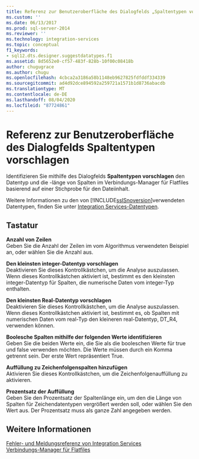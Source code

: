 ```yaml
---
title: Referenz zur Benutzeroberfläche des Dialogfelds „Spaltentypen vorschlagen“ | Microsoft-Dokumentation
ms.custom: ''
ms.date: 06/13/2017
ms.prod: sql-server-2014
ms.reviewer: ''
ms.technology: integration-services
ms.topic: conceptual
f1_keywords:
- sql12.dts.designer.suggestdatatypes.f1
ms.assetid: 8d5652e0-cf57-483f-828b-10f00c08418b
author: chugugrace
ms.author: chugu
ms.openlocfilehash: 4cbca2a3186a58b1148eb9627825fdfddf334339
ms.sourcegitcommit: ad4d92dce894592a259721a1571b1d8736abacdb
ms.translationtype: MT
ms.contentlocale: de-DE
ms.lasthandoff: 08/04/2020
ms.locfileid: "87724861"
---
```

# <a name="suggest-column-types-dialog-box-ui-reference"></a>Referenz zur Benutzeroberfläche des Dialogfelds Spaltentypen vorschlagen
  Identifizieren Sie mithilfe des Dialogfelds **Spaltentypen vorschlagen** den Datentyp und die -länge von Spalten im Verbindungs-Manager für Flatfiles basierend auf einer Stichprobe für den Dateiinhalt.  
  
 Weitere Informationen zu den von [!INCLUDE[ssISnoversion](../../includes/ssisnoversion-md.md)]verwendeten Datentypen, finden Sie unter [Integration Services-Datentypen](../data-flow/integration-services-data-types.md).  
  
## <a name="options"></a>Tastatur  
 **Anzahl von Zeilen**  
 Geben Sie die Anzahl der Zeilen im vom Algorithmus verwendeten Beispiel an, oder wählen Sie die Anzahl aus.  
  
 **Den kleinsten integer-Datentyp vorschlagen**  
 Deaktivieren Sie dieses Kontrollkästchen, um die Analyse auszulassen. Wenn dieses Kontrollkästchen aktiviert ist, bestimmt es den kleinsten integer-Datentyp für Spalten, die numerische Daten vom integer-Typ enthalten.  
  
 **Den kleinsten Real-Datentyp vorschlagen**  
 Deaktivieren Sie dieses Kontrollkästchen, um die Analyse auszulassen. Wenn dieses Kontrollkästchen aktiviert ist, bestimmt es, ob Spalten mit numerischen Daten vom real-Typ den kleineren real-Datentyp, DT_R4, verwenden können.  
  
 **Boolesche Spalten mithilfe der folgenden Werte identifizieren**  
 Geben Sie die beiden Werte ein, die Sie als die booleschen Werte für true und false verwenden möchten. Die Werte müssen durch ein Komma getrennt sein. Der erste Wert repräsentiert True.  
  
 **Auffüllung zu Zeichenfolgenspalten hinzufügen**  
 Aktivieren Sie dieses Kontrollkästchen, um die Zeichenfolgenauffüllung zu aktivieren.  
  
 **Prozentsatz der Auffüllung**  
 Geben Sie den Prozentsatz der Spaltenlänge ein, um den die Länge von Spalten für Zeichendatentypen vergrößert werden soll, oder wählen Sie den Wert aus. Der Prozentsatz muss als ganze Zahl angegeben werden.  
  
## <a name="see-also"></a>Weitere Informationen  
 [Fehler- und Meldungsreferenz von Integration Services](../integration-services-error-and-message-reference.md)   
 [Verbindungs-Manager für Flatfiles](file-connection-manager.md)  
  
  
